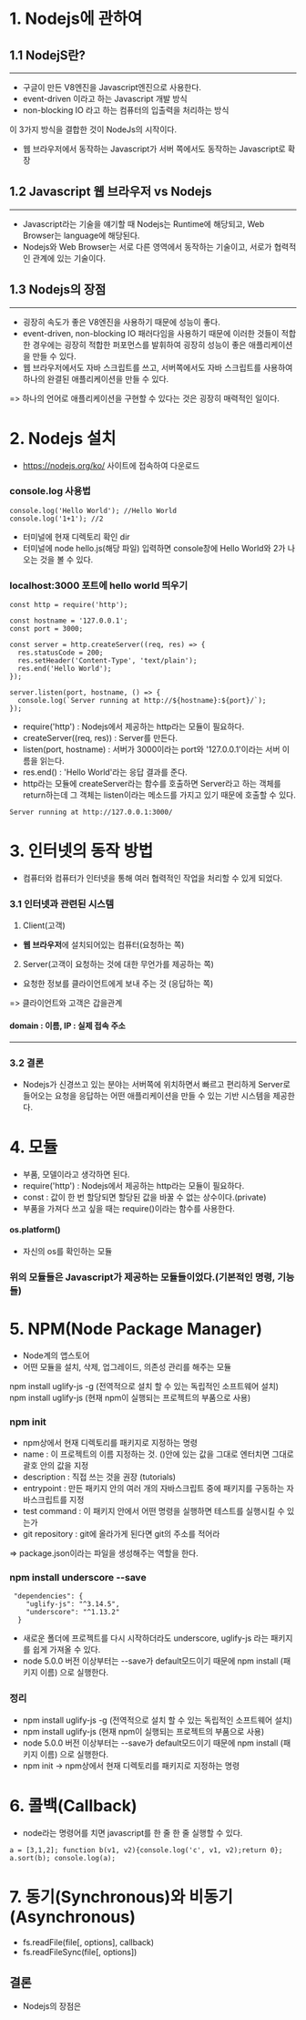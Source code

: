 # 1. Nodejs에 관하여

## 1.1 NodejS란?
<hr>

- 구글이 만든 V8엔진을 Javascript엔진으로 사용한다.
- event-driven 이라고 하는 Javascript 개발 방식
- non-blocking IO 라고 하는 컴퓨터의 입출력을 처리하는 방식

이 3가지 방식을 결합한 것이 NodeJs의 시작이다.

- 웹 브라우저에서 동작하는 Javascript가 서버 쪽에서도 동작하는 Javascript로 확장

## 1.2 Javascript 웹 브라우저 vs Nodejs
<hr>

- Javascript라는 기술을 얘기할 때 Nodejs는 Runtime에 해당되고, Web Browser는 language에 해당된다.
- Nodejs와 Web Browser는 서로 다른 영역에서 동작하는 기술이고, 서로가 협력적인 관계에 있는 기술이다.

## 1.3 Nodejs의 장점
<hr>

- 굉장히 속도가 좋은 V8엔진을 사용하기 때문에 성능이 좋다.
- event-driven, non-blocking IO 패러다임을 사용하기 때문에 이러한 것들이 적합한 경우에는 굉장히 적합한 퍼포먼스를 발휘하여 굉장히 성능이 좋은 애플리케이션을 만들 수 있다.
- 웹 브라우저에서도 자바 스크립트를 쓰고, 서버쪽에서도 자바 스크립트를 사용하여 하나의 완결된 애플리케이션을 만들 수 있다.

=> 하나의 언어로 애플리케이션을 구현할 수 있다는 것은 굉장히 매력적인 일이다.

# 2. Nodejs 설치
- https://nodejs.org/ko/ 사이트에 접속하여 다운로드 

### console.log 사용법
```
console.log('Hello World'); //Hello World
console.log('1+1'); //2
```
-  터미널에 현재 디렉토리 확인 dir
- 터미널에 node hello.js(해당 파일) 입력하면 console창에 Hello World와 2가 나오는 것을 볼 수 있다.

### localhost:3000 포트에 hello world 띄우기
```
const http = require('http');

const hostname = '127.0.0.1';
const port = 3000;

const server = http.createServer((req, res) => {
  res.statusCode = 200;
  res.setHeader('Content-Type', 'text/plain');
  res.end('Hello World');
});

server.listen(port, hostname, () => {
  console.log(`Server running at http://${hostname}:${port}/`);
});
```
- require('http') : Nodejs에서 제공하는 http라는 모듈이 필요하다.
- createServer((req, res)) : Server를 만든다.
- listen(port, hostname) : 서버가 3000이라는 port와 '127.0.0.1'이라는 서버 이름을 읽는다.
- res.end() : 'Hello World'라는 응답 결과를 준다.
- http라는 모듈에 createServer라는 함수를 호출하면 Server라고 하는 객체를 return하는데 그 객체는 listen이라는 메소드를 가지고 있기 때문에 호출할 수 있다.
```
Server running at http://127.0.0.1:3000/
```


# 3. 인터넷의 동작 방법
- 컴퓨터와 컴퓨터가 인터넷을 통해 여러 협력적인 작업을 처리할 수 있게 되었다.

### 3.1 인터넷과 관련된 시스템
1. Client(고객)
- <strong>웹 브라우저</strong>에 설치되어있는 컴퓨터(요청하는 쪽)

2. Server(고객이 요청하는 것에 대한 무언가를 제공하는 쪽)
- 요청한 정보를 클라이언트에게 보내 주는 것 (응답하는 쪽) 

=>  클라이언트와 고객은 갑을관계

#### domain : 이름, IP : 실제 접속 주소

<hr>

### 3.2 결론
- Nodejs가 신경쓰고 있는 분야는 서버쪽에 위치하면서 빠르고 편리하게 Server로 들어오는 요청을 응답하는 어떤 애플리케이션을 만들 수 있는 기반 시스템을 제공한다.

# 4. 모듈
- 부품, 모델이라고 생각하면 된다.
- require('http') : Nodejs에서 제공하는 http라는 모듈이 필요하다.
- const : 값이 한 번 할당되면 할당된 값을 바꿀 수 없는 상수이다.(private)
- 부품을 가져다 쓰고 싶을 때는 require()이라는 함수를 사용한다.

#### os.platform()
- 자신의 os를 확인하는 모듈

### 위의 모듈들은 Javascript가 제공하는 모듈들이었다.(기본적인 명령, 기능들)

# 5. NPM(Node Package Manager)
- Node계의 앱스토어
- 어떤 모듈을 설치, 삭제, 업그레이드, 의존성 관리를 해주는 모듈

npm install uglify-js -g (전역적으로 설치 할 수 있는 독립적인 소프트웨어 설치)
npm install uglify-js (현재 npm이 실행되는 프로젝트의 부품으로 사용)

### npm init
- npm상에서 현재 디렉토리를 패키지로 지정하는 명령
- name : 이 프로젝트의 이름 지정하는 것. ()안에 있는 값을 그대로 엔터치면 그대로 괄호 안의 값을 지정
- description : 직접 쓰는 것을 권장 (tutorials)
- entrypoint : 만든 패키지 안의 여러 개의 자바스크립트 중에 패키지를 구동하는 자바스크립트를 지정
- test command : 이 패키지 안에서 어떤 명령을 실행하면 테스트를 실행시킬 수 있는가
- git repository : git에 올라가게 된다면 git의 주소를 적어라

=> package.json이라는 파일을 생성해주는 역할을 한다.


### npm install underscore --save
```
 "dependencies": {
    "uglify-js": "^3.14.5",
    "underscore": "^1.13.2"
  }
```
- 새로운 폴더에 프로젝트를 다시 시작하더라도 underscore, uglify-js 라는 패키지를 쉽게 가져올 수 있다.
- node 5.0.0 버전 이상부터는 --save가 default모드이기 때문에 npm install (패키지 이름) 으로 실행한다.

### 정리
- npm install uglify-js -g (전역적으로 설치 할 수 있는 독립적인 소프트웨어 설치)
- npm install uglify-js (현재 npm이 실행되는 프로젝트의 부품으로 사용)
- node 5.0.0 버전 이상부터는 --save가 default모드이기 때문에 npm install (패키지 이름) 으로 실행한다.
- npm init -> npm상에서 현재 디렉토리를 패키지로 지정하는 명령

# 6. 콜백(Callback)
- node라는 명령어를 치면 javascript를 한 줄 한 줄 실행할 수 있다.
```
a = [3,1,2]; function b(v1, v2){console.log('c', v1, v2);return 0}; a.sort(b); console.log(a);
```

# 7. 동기(Synchronous)와 비동기(Asynchronous)
- fs.readFile(file[, options], callback)
- fs.readFileSync(file[, options])

## 결론
- Nodejs의 장점은 